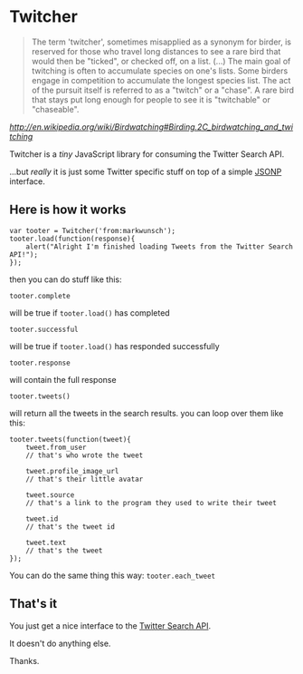 # Twitcher

>The term 'twitcher', sometimes misapplied as a synonym for birder, is reserved for those who travel long distances to see a rare bird that would then be "ticked", or checked off, on a list. (...) The main goal of twitching is often to accumulate species on one's lists. Some birders engage in competition to accumulate the longest species list. The act of the pursuit itself is referred to as a "twitch" or a "chase". A rare bird that stays put long enough for people to see it is "twitchable" or "chaseable".

_http://en.wikipedia.org/wiki/Birdwatching#Birding.2C_birdwatching_and_twitching_

Twitcher is a _tiny_ JavaScript library for consuming the Twitter Search API.

...but _really_ it is just some Twitter specific stuff on top of a simple [JSONP](http://bob.pythonmac.org/archives/2005/12/05/remote-json-jsonp/) interface.

## Here is how it works

	var tooter = Twitcher('from:markwunsch');
	tooter.load(function(response){
		alert("Alright I'm finished loading Tweets from the Twitter Search API!");
	});
	
then you can do stuff like this:

	tooter.complete
	
will be true if `tooter.load()` has completed

	tooter.successful
	
will be true if `tooter.load()` has responded successfully

	tooter.response
	
will contain the full response

	tooter.tweets()
	
will return all the tweets in the search results. you can loop over them like this:

	tooter.tweets(function(tweet){
		tweet.from_user 
		// that's who wrote the tweet
		
		tweet.profile_image_url 
		// that's their little avatar
		
		tweet.source 
		// that's a link to the program they used to write their tweet
		
		tweet.id 
		// that's the tweet id
		
		tweet.text 
		// that's the tweet
	});
	
You can do the same thing this way: `tooter.each_tweet`

## That's it

You just get a nice interface to the [Twitter Search API](http://apiwiki.twitter.com/Twitter-Search-API-Method%3A-search). 

It doesn't do anything else.

Thanks.